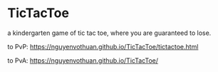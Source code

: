 # TicTacToe
a kindergarten game of tic tac toe, where you are guaranteed to lose.

to PvP: https://nguyenvothuan.github.io/TicTacToe/tictactoe.html

to PvA: https://nguyenvothuan.github.io/TicTacToe/
